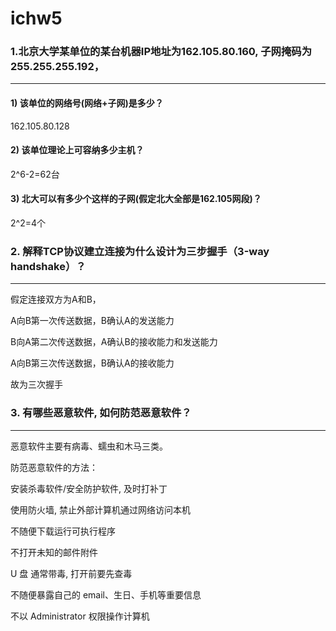 # ichw5
### 1.北京大学某单位的某台机器IP地址为162.105.80.160, 子网掩码为255.255.255.192，

------

#### 1) 该单位的网络号(网络+子网)是多少？

162.105.80.128

#### 2) 该单位理论上可容纳多少主机？

2^6-2=62台

#### 3) 北大可以有多少个这样的子网(假定北大全部是162.105网段)？

2^2=4个

### 2. 解释TCP协议建立连接为什么设计为三步握手（3-way handshake）？

-------

假定连接双方为A和B，

A向B第一次传送数据，B确认A的发送能力

B向A第二次传送数据，A确认B的接收能力和发送能力

A向B第三次传送数据，B确认A的接收能力

故为三次握手

### 3. 有哪些恶意软件, 如何防范恶意软件？

-------

恶意软件主要有病毒、蠕虫和木马三类。

防范恶意软件的方法：

安装杀毒软件/安全防护软件, 及时打补丁

使用防火墙, 禁止外部计算机通过网络访问本机

不随便下载运行可执行程序 

不打开未知的邮件附件 

U 盘 通常带毒, 打开前要先查毒 

不随便暴露自己的 email、生日、手机等重要信息 

不以 Administrator 权限操作计算机 




